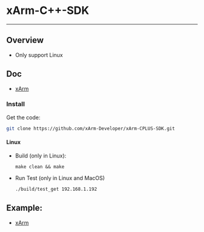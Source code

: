 # xArm-C++-SDK
----------

## Overview
- Only support Linux


## Doc
- [xArm](doc/xarm_cplus_api.md)

### Install

Get the code:

```bash
git clone https://github.com/xArm-Developer/xArm-CPLUS-SDK.git
```

#### Linux
- Build (only in Linux):
  ```
  make clean && make
  ```

- Run Test (only in Linux and MacOS)
    ```bash
    ./build/test_get 192.168.1.192
    ```


## Example:
- [xArm](example/)

